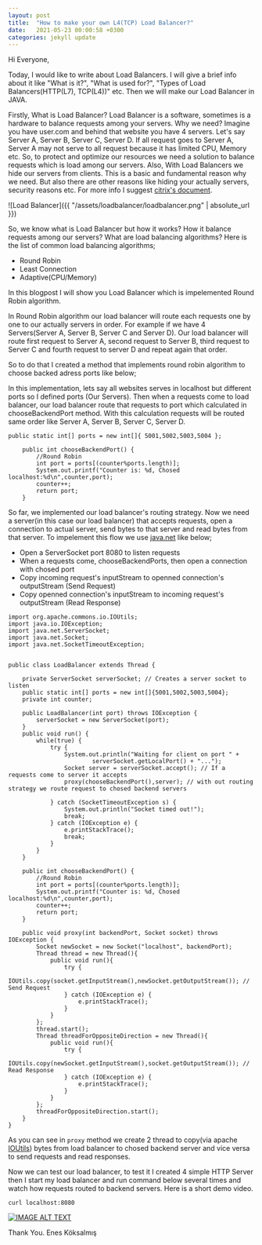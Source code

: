 ```yaml
---
layout: post
title:  "How to make your own L4(TCP) Load Balancer?"
date:   2021-05-23 00:00:58 +0300
categories: jekyll update
---
```


Hi Everyone,

Today, I would like to write about Load Balancers. I will give a brief info about it like "What is it?", "What is used for?", "Types of Load Balancers(HTTP(L7), TCP(L4))" etc. Then we will make our Load Balancer in JAVA.

Firstly, What is Load Balancer? Load Balancer is a software, sometimes is a hardware to balance requests among your servers. Why we need? Imagine you have user.com and behind that website you have 4 servers. Let's say Server A, Server B, Server C, Server D. If all request goes to Server A, Server A may not serve to all request because it has limited CPU, Memory etc. So, to protect and optimize our resources we need a solution to balance requests which is load among our servers. Also, With Load Balancers we hide our servers from clients. This is a basic and fundamental reason why we need. But also there are other reasons like hiding your actually servers, security reasons etc. For more info I suggest [citrix's document](https://www.citrix.com/solutions/app-delivery-and-security/load-balancing/what-is-load-balancing.html#:~:text=Load%20balancing%20is%20defined%20as,server%20capable%20of%20fulfilling%20them.).

![Load Balancer]({{ "/assets/loadbalancer/loadbalancer.png" | absolute_url }})

So, we know what is Load Balancer but how it works? How it balance requests among our servers? What are load balancing algorithms? Here is the list of common load balancing algorithms;
* Round Robin
* Least Connection
* Adaptive(CPU/Memory)

In this blogpost I will show you Load Balancer which is impelemented Round Robin algorithm.

In Round Robin algorithm our load balancer will route each requests one by one to our actually servers in order. For example if we have 4 Servers(Server A, Server B, Server C and Server D). Our load balancer will route first request to Server A, second request to Server B, third request to Server C and fourth request to server D and repeat again that order.

So to do that I created a method that implements round robin algorithm to choose backed adress ports like below;

In this implementation, lets say all websites serves in localhost but different ports so I defined ports (Our Servers). Then when a requests come to load balancer, our load balancer route that requests to port which calculated in chooseBackendPort method. With this calculation requests will be routed same order like Server A, Server B, Server C, Server D.

```
public static int[] ports = new int[]{ 5001,5002,5003,5004 };

```

```
    public int chooseBackendPort() {
        //Round Robin
        int port = ports[(counter%ports.length)];
        System.out.printf("Counter is: %d, Chosed localhost:%d\n",counter,port);
        counter++;
        return port;
    }
```
So far, we implemented our load balancer's routing strategy. Now we need a server(in this case our load balancer) that accepts requests, open a connection to actual server, send bytes to that server and read bytes from that server. To impelement this flow we use [java.net](https://docs.oracle.com/javase/8/docs/api/java/net/package-summary.html) like below;

* Open a ServerSocket port 8080 to listen requests
* When a requests come, chooseBackendPorts, then open a connection with chosed port
* Copy incoming request's inputStream to openned connection's outputStream (Send Request)
* Copy openned connection's inputStream to incoming request's outputStream (Read Response)

```
import org.apache.commons.io.IOUtils;
import java.io.IOException;
import java.net.ServerSocket;
import java.net.Socket;
import java.net.SocketTimeoutException;


public class LoadBalancer extends Thread {

    private ServerSocket serverSocket; // Creates a server socket to listen 
    public static int[] ports = new int[]{5001,5002,5003,5004};
    private int counter;

    public LoadBalancer(int port) throws IOException {
        serverSocket = new ServerSocket(port);
    }
    public void run() {
        while(true) {
            try {
                System.out.println("Waiting for client on port " +
                        serverSocket.getLocalPort() + "...");
                Socket server = serverSocket.accept(); // If a requests come to server it accepts
                proxy(chooseBackendPort(),server); // with out routing strategy we route request to chosed backend servers

            } catch (SocketTimeoutException s) {
                System.out.println("Socket timed out!");
                break;
            } catch (IOException e) {
                e.printStackTrace();
                break;
            }
        }
    }

    public int chooseBackendPort() {
        //Round Robin
        int port = ports[(counter%ports.length)];
        System.out.printf("Counter is: %d, Chosed localhost:%d\n",counter,port);
        counter++;
        return port;
    }

    public void proxy(int backendPort, Socket socket) throws IOException {
        Socket newSocket = new Socket("localhost", backendPort);
        Thread thread = new Thread(){
            public void run(){
                try {
                    IOUtils.copy(socket.getInputStream(),newSocket.getOutputStream()); // Send Request
                } catch (IOException e) {
                    e.printStackTrace();
                }
            }
        };
        thread.start();
        Thread threadForOppositeDirection = new Thread(){
            public void run(){
                try {
                    IOUtils.copy(newSocket.getInputStream(),socket.getOutputStream()); // Read Response
                } catch (IOException e) {
                    e.printStackTrace();
                }
            }
        };
        threadForOppositeDirection.start();
    }
}
```
As you can see in ``` proxy ``` method we create 2 thread to copy(via apache [IOUtils](https://commons.apache.org/proper/commons-io/apidocs/org/apache/commons/io/IOUtils.html)) bytes from load balancer to chosed backend server and vice versa to send requests and read responses.


Now we can test our load balancer, to test it I created 4 simple HTTP Server then I start my load balancer and run command below several times and watch how requests routed to backend servers. Here is a short demo video.
```
curl localhost:8080
```

[![IMAGE ALT TEXT](http://img.youtube.com/vi/YOUTUBE_VIDEO_ID_HERE/0.jpg)](https://youtu.be/BJc4qExn2Sc "L4(TCP) Load Balancer")


Thank You.
Enes Köksalmış

